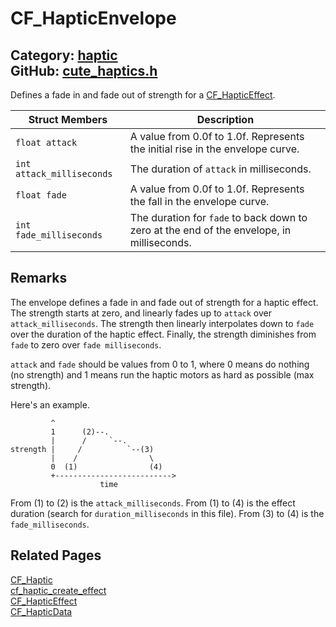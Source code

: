 [//]: # (This file is automatically generated by Cute Framework's docs parser.)
[//]: # (Do not edit this file by hand!)
[//]: # (See: https://github.com/RandyGaul/cute_framework/blob/master/samples/docs_parser.cpp)
[](../header.md ':include')

# CF_HapticEnvelope

Category: [haptic](/api_reference?id=haptic)  
GitHub: [cute_haptics.h](https://github.com/RandyGaul/cute_framework/blob/master/include/cute_haptics.h)  
---

Defines a fade in and fade out of strength for a [CF_HapticEffect](/haptic/cf_hapticeffect.md).

Struct Members | Description
--- | ---
`float attack` | A value from 0.0f to 1.0f. Represents the initial rise in the envelope curve.
`int attack_milliseconds` | The duration of `attack` in milliseconds.
`float fade` | A value from 0.0f to 1.0f. Represents the fall in the envelope curve.
`int fade_milliseconds` | The duration for `fade` to back down to zero at the end of the envelope, in milliseconds.

## Remarks

The envelope defines a fade in and fade out of strength for a haptic effect. The strength
starts at zero, and linearly fades up to `attack` over `attack_milliseconds`. The strength
then linearly interpolates down to `fade` over the duration of the haptic effect. Finally, the
strength diminishes from `fade` to zero over `fade milliseconds`.

`attack` and `fade` should be values from 0 to 1, where 0 means do nothing (no strength) and
1 means run the haptic motors as hard as possible (max strength).

Here's an example.

```
         ^
         1      (2)--.
         |      /     `--.
strength |     /          `--(3)
         |    /                \
         0  (1)                (4)
         +-------------------------->
                    time
```

From (1) to (2) is the `attack_milliseconds`.
From (1) to (4) is the effect duration (search for `duration_milliseconds` in this file).
From (3) to (4) is the `fade_milliseconds`.

## Related Pages

[CF_Haptic](/haptic/cf_haptic.md)  
[cf_haptic_create_effect](/haptic/cf_haptic_create_effect.md)  
[CF_HapticEffect](/haptic/cf_hapticeffect.md)  
[CF_HapticData](/haptic/cf_hapticdata.md)  
